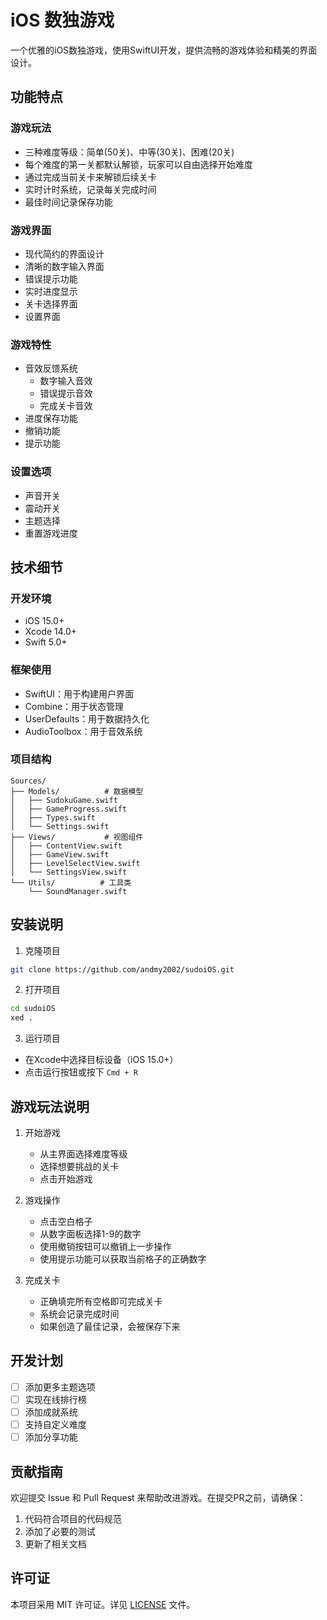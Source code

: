 # iOS 数独游戏

一个优雅的iOS数独游戏，使用SwiftUI开发，提供流畅的游戏体验和精美的界面设计。

## 功能特点

### 游戏玩法
- 三种难度等级：简单(50关)、中等(30关)、困难(20关)
- 每个难度的第一关都默认解锁，玩家可以自由选择开始难度
- 通过完成当前关卡来解锁后续关卡
- 实时计时系统，记录每关完成时间
- 最佳时间记录保存功能

### 游戏界面
- 现代简约的界面设计
- 清晰的数字输入界面
- 错误提示功能
- 实时进度显示
- 关卡选择界面
- 设置界面

### 游戏特性
- 音效反馈系统
  - 数字输入音效
  - 错误提示音效
  - 完成关卡音效
- 进度保存功能
- 撤销功能
- 提示功能

### 设置选项
- 声音开关
- 震动开关
- 主题选择
- 重置游戏进度

## 技术细节

### 开发环境
- iOS 15.0+
- Xcode 14.0+
- Swift 5.0+

### 框架使用
- SwiftUI：用于构建用户界面
- Combine：用于状态管理
- UserDefaults：用于数据持久化
- AudioToolbox：用于音效系统

### 项目结构
```
Sources/
├── Models/          # 数据模型
│   ├── SudokuGame.swift
│   ├── GameProgress.swift
│   ├── Types.swift
│   └── Settings.swift
├── Views/           # 视图组件
│   ├── ContentView.swift
│   ├── GameView.swift
│   ├── LevelSelectView.swift
│   └── SettingsView.swift
└── Utils/          # 工具类
    └── SoundManager.swift
```

## 安装说明

1. 克隆项目
```bash
git clone https://github.com/andmy2002/sudoiOS.git
```

2. 打开项目
```bash
cd sudoiOS
xed .
```

3. 运行项目
- 在Xcode中选择目标设备（iOS 15.0+）
- 点击运行按钮或按下 `Cmd + R`

## 游戏玩法说明

1. 开始游戏
   - 从主界面选择难度等级
   - 选择想要挑战的关卡
   - 点击开始游戏

2. 游戏操作
   - 点击空白格子
   - 从数字面板选择1-9的数字
   - 使用撤销按钮可以撤销上一步操作
   - 使用提示功能可以获取当前格子的正确数字

3. 完成关卡
   - 正确填完所有空格即可完成关卡
   - 系统会记录完成时间
   - 如果创造了最佳记录，会被保存下来

## 开发计划

- [ ] 添加更多主题选项
- [ ] 实现在线排行榜
- [ ] 添加成就系统
- [ ] 支持自定义难度
- [ ] 添加分享功能

## 贡献指南

欢迎提交 Issue 和 Pull Request 来帮助改进游戏。在提交PR之前，请确保：

1. 代码符合项目的代码规范
2. 添加了必要的测试
3. 更新了相关文档

## 许可证

本项目采用 MIT 许可证。详见 [LICENSE](LICENSE) 文件。 